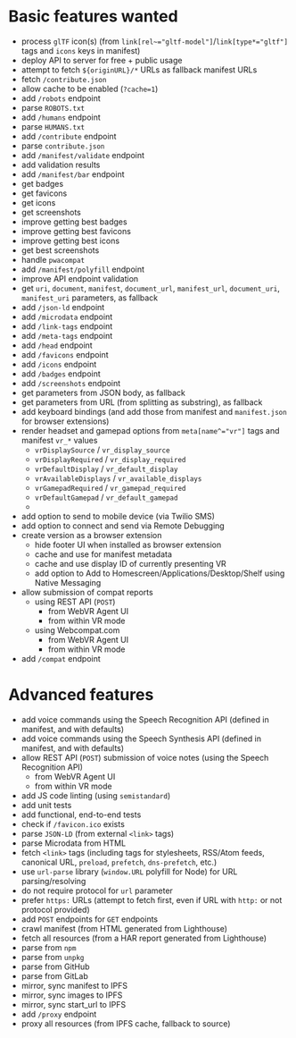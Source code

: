 # Basic features wanted

- process `glTF` icon(s) (from `link[rel~="gltf-model"]`/`link[type*="gltf"]` tags and `icons` keys in manifest)
- deploy API to server for free + public usage
- attempt to fetch `${originURL}/*` URLs as fallback manifest URLs
- fetch `/contribute.json`
- allow cache to be enabled (`?cache=1`)
- add `/robots` endpoint
- parse `ROBOTS.txt`
- add `/humans` endpoint
- parse `HUMANS.txt`
- add `/contribute` endpoint
- parse `contribute.json`
- add `/manifest/validate` endpoint
- add validation results
- add `/manifest/bar` endpoint
- get badges
- get favicons
- get icons
- get screenshots
- improve getting best badges
- improve getting best favicons
- improve getting best icons
- get best screenshots
- handle `pwacompat`
- add `/manifest/polyfill` endpoint
- improve API endpoint validation
- get `uri`, `document`, `manifest`, `document_url`, `manifest_url`, `document_uri`, `manifest_uri` parameters, as fallback
- add `/json-ld` endpoint
- add `/microdata` endpoint
- add `/link-tags` endpoint
- add `/meta-tags` endpoint
- add `/head` endpoint
- add `/favicons` endpoint
- add `/icons` endpoint
- add `/badges` endpoint
- add `/screenshots` endpoint
- get parameters from JSON body, as fallback
- get parameters from URL (from splitting as substring), as fallback
- add keyboard bindings (and add those from manifest and `manifest.json` for browser extensions)
- render headset and gamepad options from `meta[name^="vr"]` tags and manifest `vr_*` values
    - `vrDisplaySource` / `vr_display_source`
    - `vrDisplayRequired` / `vr_display_required`
    - `vrDefaultDisplay` / `vr_default_display`
    - `vrAvailableDisplays` / `vr_available_displays`
    - `vrGamepadRequired` / `vr_gamepad_required`
    - `vrDefaultGamepad` / `vr_default_gamepad`
    -
- add option to send to mobile device (via Twilio SMS)
- add option to connect and send via Remote Debugging
- create version as a browser extension
    - hide footer UI when installed as browser extension
    - cache and use for manifest metadata
    - cache and use display ID of currently presenting VR
    - add option to Add to Homescreen/Applications/Desktop/Shelf using Native Messaging
- allow submission of compat reports
    - using REST API (`POST`)
        - from WebVR Agent UI
        - from within VR mode
    - using Webcompat.com
        - from WebVR Agent UI
        - from within VR mode
- add `/compat` endpoint


# Advanced features

- add voice commands using the Speech Recognition API (defined in manifest, and with defaults)
- add voice commands using the Speech Synthesis API (defined in manifest, and with defaults)
- allow REST API (`POST`) submission of voice notes (using the Speech Recognition API)
    - from WebVR Agent UI
    - from within VR mode
- add JS code linting (using `semistandard`)
- add unit tests
- add functional, end-to-end tests
- check if `/favicon.ico` exists
- parse `JSON-LD` (from external `<link>` tags)
- parse Microdata from HTML
- fetch `<link>` tags (including tags for stylesheets, RSS/Atom feeds, canonical URL, `preload`, `prefetch`, `dns-prefetch`, etc.)
- use `url-parse` library (`window.URL` polyfill for Node) for URL parsing/resolving
- do not require protocol for `url` parameter
- prefer `https:` URLs (attempt to fetch first, even if URL with `http:` or not protocol provided)
- add `POST` endpoints for `GET` endpoints
- crawl manifest (from HTML generated from Lighthouse)
- fetch all resources (from a HAR report generated from Lighthouse)
- parse from `npm`
- parse from `unpkg`
- parse from GitHub
- parse from GitLab
- mirror, sync manifest to IPFS
- mirror, sync images to IPFS
- mirror, sync start_url to IPFS
- add `/proxy` endpoint
- proxy all resources (from IPFS cache, fallback to source)
